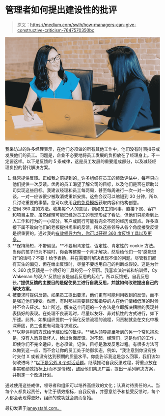 # 管理者如何提出建设性的批评

> 原文：<https://medium.com/swlh/how-managers-can-give-constructive-criticism-7647570350bc>

![](img/f3587f2d0dc8fea5ebdd6fbe91cd9648.png)

我采访过的许多经理表示，在他们必须做的所有其他工作中，他们没有时间指导或发展他们的员工。问题是，企业不必要地将员工发展的负担放在了经理身上。不一定要这样。以下是反馈的 5 条戒律，这是员工发展的重要组成部分，以及减轻经理负担的替代解决方案。

1.  经常提供反馈。正如我之前提到的[，](https://www.janeystahl.com/blog/how-to-lose-an-employee)许多组织在员工的绩效评估中，每年只向他们提供一次反馈。优秀的员工渴望了解公司的目标，以及他们是否在帮助公司实现这些目标。我建议经理和员工每两周，甚至每周进行一次一对一的会谈。一对一应该很少被取消或重新安排。这些会议可以缩短到 30 分钟，所以只讨论重要的事情。您可以使用[我的免费模板](https://mailchi.mp/1f143a1043ab/janeystahl)获取内容和结构创意。
2.  使用 360 度的方法。收集每个人的意见，例如员工的同事、直接下属、客户和项目主管。虽然经理可能已经对员工的表现形成了看法，但他们只能看到此人工作和行为的一小部分。客户或同行可能有完全不同的经历或观点。许多直接下属不敢向他们的老板提供坦率的反馈，所以这些领导从各个角度接受反馈是很重要的。通过我的[有效领导力包，你可以获得 360 度反馈工具以及更多。](https://swan-bulldog-3yls.squarespace.com/companies)
3.  **保持简短，不带偏见。**不要用肯定性、否定性、肯定性的 cookie 方法。当你的孩子行为不端时，你会等整整一个月才解决，然后给他们一句“感觉很好”的话吗？不要！给予表扬，并在需要时解决表现不佳的问题。尽管我们都有天生的偏见，但在给出反馈时，尽量不要运用自己的判断或假设。这是为什么 360 度反馈是一个很好的工具的另一个原因。我喜欢演讲者和培训师，Cy Wakeman 的观点“反馈应该是自我反思的起点”。所以反馈短，自我反思长。”**提供反馈的主要目的是促使员工进行自我反思，并就如何改进提出自己的解决方案。**
4.  被要求时提供反馈。如果员工提出要求，他们更有可能利用收到的反馈，而不是强迫他们接受。然而，有时那些需要建议和指导的人在他们情绪低落的时候并不会去征求。如上所述，解决这个问题的一个办法是立即解决糟糕的表现并表扬好的表现。在处理不良表现时，尽量以友好、非对抗性的方式进行，如下所述。此外，如果组织提供一个简化反馈流程的流程，问责制就会在文化中根深蒂固，员工也更有可能寻求建议。
5.  **以非评判的方式给予建设性的批评。**我从领导那里听到的另一个常见抱怨是，没有人愿意做坏人，给出负面反馈。对不起，经理们，这是你们的工作，即使你们不完全适应，也必须做。记住，目标是激发反思过程。有很多方法可以做到这一点，而不会让你的员工处于防御状态，例如，“我注意到你没有按时交付 X 或者没有达到预期的质量水平。你能告诉我这是怎么回事，我们该如何改进吗？”[以下是另外 8 个对话话题](https://mailchi.mp/1f143a1043ab/janeystahl)。继续推动自我反思过程，将重点放在事实和绩效指标上(而不是情绪)，鼓励他们集思广益，提出一系列解决方案，并制定一个改进计划。

通过使用这些戒律，领导者和组织可以培养高绩效的文化；认真对待责任的人。当每个人都负起责任，专注于绩效指标，自我反省，并愿意给予和接受反馈时，每个人都会表现得更好，组织的成功就会周而复始。

最初发表于[janeystahl.com。](https://www.janeystahl.com/)